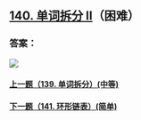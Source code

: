 ## [140. 单词拆分 II](https://leetcode-cn.com/problems/word-break-ii/)（困难）





### 答案：



![](https://img-blog.csdnimg.cn/20200807155236311.png)

#### [上一题（139. 单词拆分）(中等)](https://github.com/sdwwld/leetCode/blob/master/src/main/java/com/wld/java/leetcode/leetCode0139.md)

#### [下一题（141. 环形链表）(简单)](https://github.com/sdwwld/leetCode/blob/master/src/main/java/com/wld/java/leetcode/leetCode0141.md)
